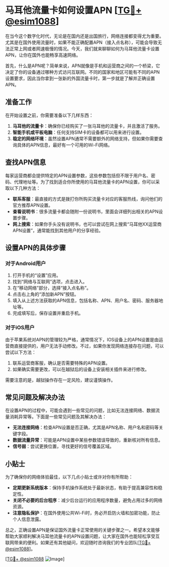 # 马耳他流量卡如何设置APN [[TG💪+ @esim1088](https://t.me/s/esim1088)]

在当今这个数字化时代，无论是在国内还是出国旅行，网络连接都变得尤为重要。尤其是在国外使用流量时，如果不能正确配置APN（接入点名称），可能会导致无法正常上网或者网速极慢的情况。今天，我们就来聊聊如何为马耳他流量卡设置APN，让你在国外也能畅享高速网络。

首先，什么是APN呢？简单来说，APN就像是手机和运营商之间的一个桥梁，它决定了你的设备通过哪种方式访问互联网。不同的国家和地区可能有不同的APN设置要求，因此当你拿到一张新的外国流量卡时，第一步就是了解并正确设置APN。

## 准备工作

在开始设置之前，你需要准备以下几样东西：

1. **马耳他的流量卡**：确保你已经购买了一张马耳他的流量卡，并且激活了服务。
2. **智能手机或平板电脑**：任何支持SIM卡的设备都可以用来进行设置。
3. **稳定的网络环境**：虽然设置APN通常不需要额外的网络支持，但如果你需要查询具体的APN信息，最好有一个可用的Wi-Fi网络。

## 查找APN信息

每家运营商都会提供特定的APN设置参数，这些参数包括但不限于用户名、密码、代理地址等。为了找到适合你所使用的马耳他流量卡的APN设置，你可以采取以下几种方法：

- **联系客服**：最直接的方式是拨打你所购买流量卡对应的客服热线，询问他们的官方推荐APN设置。
- **查看说明书**：很多流量卡都会随附一份说明书，里面会详细列出相关的APN设置步骤。
- **网上搜索**：如果你手头没有说明书，也可以尝试在网上搜索“马耳他XX运营商APN设置”，通常能找到其他用户的分享经验。

## 设置APN的具体步骤

### 对于Android用户

1. 打开手机的“设置”应用。
2. 找到“网络与互联网”选项，点击进入。
3. 在“移动网络”部分，选择“接入点名称”。
4. 点击右上角的“添加新APN”按钮。
5. 填入从上述方法获取的APN信息，包括名称、APN、用户名、密码、服务器地址等。
6. 完成填写后，保存设置并重启手机。

### 对于iOS用户

由于苹果系统对APN的管理较为严格，通常情况下，IOS设备上的APN设置是由运营商直接提供的，用户无法手动修改。不过，如果你发现网络连接存在问题，可以尝试以下方法：

1. 联系运营商客服，确认是否需要特殊的APN设置。
2. 如果确实需要更改，可以在越狱后的设备上安装相关插件来进行修改。

需要注意的是，越狱操作存在一定风险，建议谨慎操作。

## 常见问题及解决办法

在设置APN的过程中，可能会遇到一些常见的问题，比如无法连接网络、数据流量消耗异常等。下面是一些常见问题及其解决办法：

- **无法连接网络**：检查APN设置是否正确，尤其是APN名称、用户名和密码等关键字段。
- **数据流量异常**：可能是APN设置中某些参数错误导致的，重新核对所有信息。
- **信号弱**：尝试更换位置，寻找更好的信号覆盖区域。

## 小贴士

为了确保你的网络体验最佳，以下几点小贴士或许对你有所帮助：

- **定期更新系统版本**：保持手机操作系统处于最新状态，有助于提高兼容性和稳定性。
- **关闭不必要的后台程序**：减少后台运行的应用程序数量，避免占用过多的网络资源。
- **注意隐私保护**：在国外使用公共Wi-Fi时，务必开启防火墙和加密功能，防止个人信息泄露。

总之，正确设置APN是保证国外流量卡正常使用的关键步骤之一。希望本文能够帮助大家顺利解决马耳他流量卡的APN设置问题，让大家在国外也能轻松享受互联网带来的便利。如果还有其他疑问，欢迎随时咨询我们的专业团队[[TG💪+ @esim1088](https://t.me/s/esim1088)]。

[[TG💪+ @esim1088](https://t.me/s/esim1088) ![Image](https://i.postimg.cc/4NQfJmqS/Snipaste-2025-05-13-00-14-12.png)]